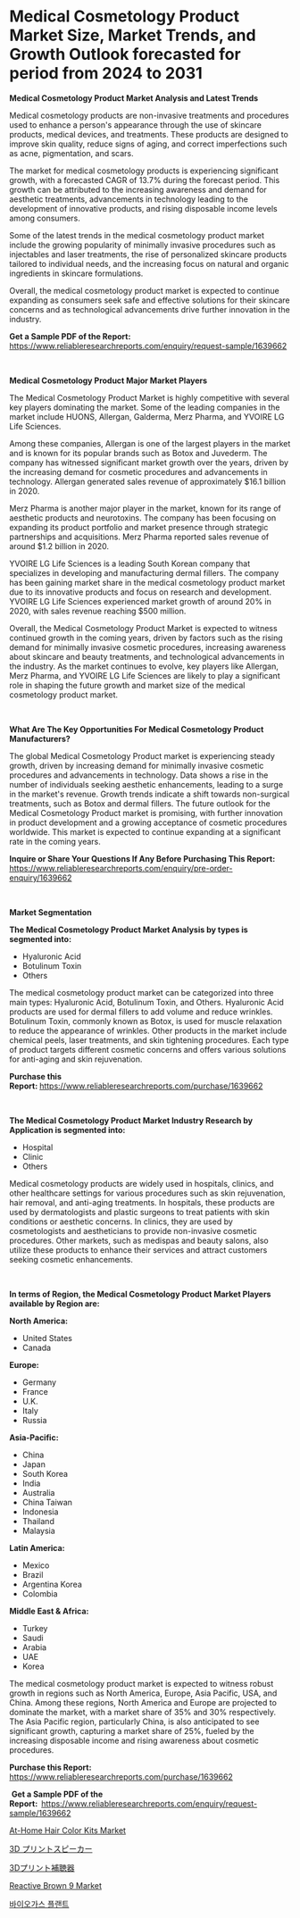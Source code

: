 <p><h1>Medical Cosmetology Product Market Size, Market Trends, and Growth Outlook forecasted for period from 2024 to 2031</h1></p><p><strong>Medical Cosmetology Product Market Analysis and Latest Trends</strong></p>
<p><p>Medical cosmetology products are non-invasive treatments and procedures used to enhance a person's appearance through the use of skincare products, medical devices, and treatments. These products are designed to improve skin quality, reduce signs of aging, and correct imperfections such as acne, pigmentation, and scars.</p><p>The market for medical cosmetology products is experiencing significant growth, with a forecasted CAGR of 13.7% during the forecast period. This growth can be attributed to the increasing awareness and demand for aesthetic treatments, advancements in technology leading to the development of innovative products, and rising disposable income levels among consumers.</p><p>Some of the latest trends in the medical cosmetology product market include the growing popularity of minimally invasive procedures such as injectables and laser treatments, the rise of personalized skincare products tailored to individual needs, and the increasing focus on natural and organic ingredients in skincare formulations.</p><p>Overall, the medical cosmetology product market is expected to continue expanding as consumers seek safe and effective solutions for their skincare concerns and as technological advancements drive further innovation in the industry.</p></p>
<p><strong>Get a Sample PDF of the Report:&nbsp;</strong> <a href="https://www.reliableresearchreports.com/enquiry/request-sample/1639662">https://www.reliableresearchreports.com/enquiry/request-sample/1639662</a></p>
<p>&nbsp;</p>
<p><strong>Medical Cosmetology Product Major Market Players</strong></p>
<p><p>The Medical Cosmetology Product Market is highly competitive with several key players dominating the market. Some of the leading companies in the market include HUONS, Allergan, Galderma, Merz Pharma, and YVOIRE LG Life Sciences.</p><p>Among these companies, Allergan is one of the largest players in the market and is known for its popular brands such as Botox and Juvederm. The company has witnessed significant market growth over the years, driven by the increasing demand for cosmetic procedures and advancements in technology. Allergan generated sales revenue of approximately $16.1 billion in 2020.</p><p>Merz Pharma is another major player in the market, known for its range of aesthetic products and neurotoxins. The company has been focusing on expanding its product portfolio and market presence through strategic partnerships and acquisitions. Merz Pharma reported sales revenue of around $1.2 billion in 2020.</p><p>YVOIRE LG Life Sciences is a leading South Korean company that specializes in developing and manufacturing dermal fillers. The company has been gaining market share in the medical cosmetology product market due to its innovative products and focus on research and development. YVOIRE LG Life Sciences experienced market growth of around 20% in 2020, with sales revenue reaching $500 million.</p><p>Overall, the Medical Cosmetology Product Market is expected to witness continued growth in the coming years, driven by factors such as the rising demand for minimally invasive cosmetic procedures, increasing awareness about skincare and beauty treatments, and technological advancements in the industry. As the market continues to evolve, key players like Allergan, Merz Pharma, and YVOIRE LG Life Sciences are likely to play a significant role in shaping the future growth and market size of the medical cosmetology product market.</p></p>
<p>&nbsp;</p>
<p><strong>What Are The Key Opportunities For Medical Cosmetology Product Manufacturers?</strong></p>
<p><p>The global Medical Cosmetology Product market is experiencing steady growth, driven by increasing demand for minimally invasive cosmetic procedures and advancements in technology. Data shows a rise in the number of individuals seeking aesthetic enhancements, leading to a surge in the market's revenue. Growth trends indicate a shift towards non-surgical treatments, such as Botox and dermal fillers. The future outlook for the Medical Cosmetology Product market is promising, with further innovation in product development and a growing acceptance of cosmetic procedures worldwide. This market is expected to continue expanding at a significant rate in the coming years.</p></p>
<p><strong>Inquire or Share Your Questions If Any Before Purchasing This Report:</strong> <a href="https://www.reliableresearchreports.com/enquiry/pre-order-enquiry/1639662">https://www.reliableresearchreports.com/enquiry/pre-order-enquiry/1639662</a></p>
<p>&nbsp;</p>
<p><strong>Market Segmentation</strong></p>
<p><strong>The Medical Cosmetology Product Market Analysis by types is segmented into:</strong></p>
<p><ul><li>Hyaluronic Acid</li><li>Botulinum Toxin</li><li>Others</li></ul></p>
<p><p>The medical cosmetology product market can be categorized into three main types: Hyaluronic Acid, Botulinum Toxin, and Others. Hyaluronic Acid products are used for dermal fillers to add volume and reduce wrinkles. Botulinum Toxin, commonly known as Botox, is used for muscle relaxation to reduce the appearance of wrinkles. Other products in the market include chemical peels, laser treatments, and skin tightening procedures. Each type of product targets different cosmetic concerns and offers various solutions for anti-aging and skin rejuvenation.</p></p>
<p><strong>Purchase this Report:&nbsp;</strong><a href="https://www.reliableresearchreports.com/purchase/1639662">https://www.reliableresearchreports.com/purchase/1639662</a></p>
<p>&nbsp;</p>
<p><strong>The Medical Cosmetology Product Market Industry Research by Application is segmented into:</strong></p>
<p><ul><li>Hospital</li><li>Clinic</li><li>Others</li></ul></p>
<p><p>Medical cosmetology products are widely used in hospitals, clinics, and other healthcare settings for various procedures such as skin rejuvenation, hair removal, and anti-aging treatments. In hospitals, these products are used by dermatologists and plastic surgeons to treat patients with skin conditions or aesthetic concerns. In clinics, they are used by cosmetologists and aestheticians to provide non-invasive cosmetic procedures. Other markets, such as medispas and beauty salons, also utilize these products to enhance their services and attract customers seeking cosmetic enhancements.</p></p>
<p>&nbsp;</p>
<p><strong>In terms of Region, the Medical Cosmetology Product Market Players available by Region are:</strong></p>
<p>
    <p> <strong> North America: </strong>
        <ul>
            <li>United States</li>
            <li>Canada</li>
        </ul>
        </p> 
    <p> <strong> Europe: </strong>
        <ul>
            <li>Germany</li>
            <li>France</li>
            <li>U.K.</li>
            <li>Italy</li>
            <li>Russia</li>
        </ul>
        </p> 
    <p> <strong> Asia-Pacific: </strong>
        <ul>
            <li>China</li>
            <li>Japan</li>
            <li>South Korea</li>
            <li>India</li>
            <li>Australia</li>
            <li>China Taiwan</li>
            <li>Indonesia</li>
            <li>Thailand</li>
            <li>Malaysia</li>
        </ul>
        </p> 
    <p> <strong> Latin America: </strong>
        <ul>
            <li>Mexico</li>
            <li>Brazil</li>
            <li>Argentina Korea</li>
            <li>Colombia</li>
        </ul>
        </p> 
    <p> <strong> Middle East & Africa: </strong>
        <ul>
            <li>Turkey</li>
            <li>Saudi</li>
            <li>Arabia</li>
            <li>UAE</li>
            <li>Korea</li>
        </ul>
    </p>
    </p>
<p><p>The medical cosmetology product market is expected to witness robust growth in regions such as North America, Europe, Asia Pacific, USA, and China. Among these regions, North America and Europe are projected to dominate the market, with a market share of 35% and 30% respectively. The Asia Pacific region, particularly China, is also anticipated to see significant growth, capturing a market share of 25%, fueled by the increasing disposable income and rising awareness about cosmetic procedures.</p></p>
<p><strong>Purchase this Report: </strong><a href="https://www.reliableresearchreports.com/purchase/1639662">https://www.reliableresearchreports.com/purchase/1639662</a></p>
<p>&nbsp;<strong>Get a Sample PDF of the Report:&nbsp;&nbsp;</strong><a href="https://www.reliableresearchreports.com/enquiry/request-sample/1639662">https://www.reliableresearchreports.com/enquiry/request-sample/1639662</a></p>
<p><strong></strong></p>
<p><p><a href="https://github.com/wusalecollins540tpqoz/Market-Research-Report-List-1/blob/main/at-home-hair-color-kits-market.md">At-Home Hair Color Kits Market</a></p><p><a href="https://github.com/joaejkdzgyljvo6/Market-Research-Report-List-1/blob/main/85037837113.md">3D プリントスピーカー</a></p><p><a href="https://github.com/NashBeahan2023/Market-Research-Report-List-1/blob/main/68725397114.md">3Dプリント補聴器</a></p><p><a href="https://issuu.com/reportprime-2/docs/reactive-brown-9-market-size-2030.pptx">Reactive Brown 9 Market</a></p><p><a href="https://medium.com/@waynewood21/%EC%83%9D%EB%AC%BC%EA%B0%80%EC%8A%A4-%EB%B0%9C%EC%A0%84%EC%86%8C-%EC%8B%9C%EC%9E%A5-%EC%84%B1%EA%B3%B5%EC%A0%81%EC%9D%B8-%EB%B9%84%EC%A6%88%EB%8B%88%EC%8A%A4-%EC%A0%84%EB%9E%B5%EC%9D%98-%EC%97%B4%EC%87%A0-2031%EB%85%84%EA%B9%8C%EC%A7%80%EC%9D%98-%EC%98%88%EC%B8%A1-bf8fc6d279c7">바이오가스 플랜트</a></p></p>